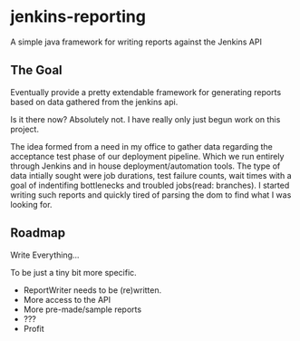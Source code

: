 jenkins-reporting
=================

A simple java framework for writing reports against the Jenkins API

## The Goal

Eventually provide a pretty extendable framework for generating reports based on data gathered from the jenkins api.  

Is it there now?  Absolutely not.  I have really only just begun work on this project.  

The idea formed from a need in my office to gather data regarding the acceptance test phase of our deployment pipeline.  Which we run entirely through Jenkins and in house deployment/automation tools.  The type of data intially sought were job durations, test failure counts, wait times with a goal of indentifing bottlenecks and troubled jobs(read: branches).  I started writing such reports and quickly tired of parsing the dom to find what I was looking for. 

## Roadmap

Write Everything...

To be just a tiny bit more specific.

* ReportWriter needs to be (re)written.  
* More access to the API
* More pre-made/sample reports
* ???
* Profit        
